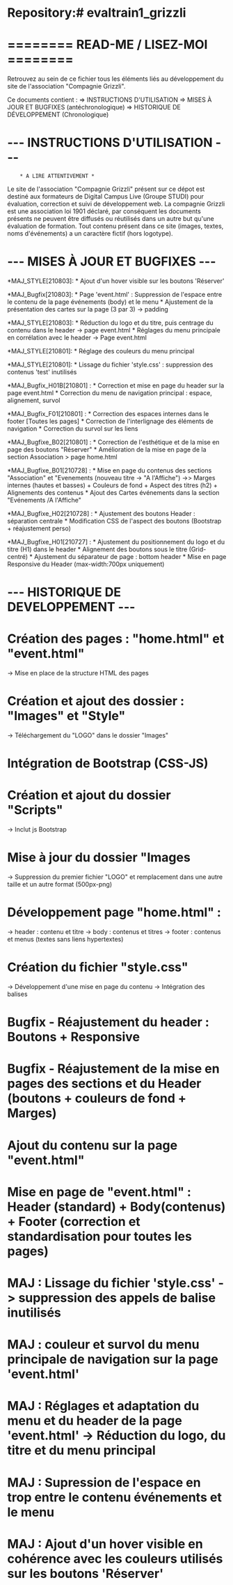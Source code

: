 # Repository:# evaltrain1_grizzli

# ======== READ-ME / LISEZ-MOI ======== #

Retrouvez au sein de ce fichier tous les éléments liés au développement du site de l'association "Compagnie Grizzli".

Ce documents contient :
=> INSTRUCTIONS D'UTILISATION
=> MISES À JOUR ET BUGFIXES (antéchronologique)
=> HISTORIQUE DE DÉVELOPPEMENT (Chronologique)

# --- INSTRUCTIONS D'UTILISATION --- #

        * A LIRE ATTENTIVEMENT *

Le site de l'association "Compagnie Grizzli" présent sur ce dépot est destiné aux formateurs de Digital Campus Live (Groupe STUDI) pour évaluation, correction et suivi de développement web. La compagnie Grizzli est une association loi 1901 déclaré, par conséquent les documents présents ne peuvent être diffusés ou réutilisés dans un autre but qu'une évaluation de formation. Tout contenu présent dans ce site (images, textes, noms d'événements) a un caractère fictif (hors logotype). 


# --- MISES À JOUR ET BUGFIXES --- #
*MAJ_STYLE[210803]:
	* Ajout d'un hover visible sur les boutons 'Réserver'

*MAJ_Bugfix[210803]:
	* Page 'event.html' : Suppression de l'espace entre le contenu de la page événements (body) et le menu
	* Ajustement de la présentation des cartes sur la page (3 par 3) -> padding 

*MAJ_STYLE[210803]:
	* Réduction du logo et du titre, puis centrage du contenu dans le header -> page event.html
	* Réglages du menu principale en corrélation avec le header -> Page event.html

*MAJ_STYLE[210801]:
	* Réglage des couleurs du menu principal

*MAJ_STYLE[210801]:
	* Lissage du fichier 'style.css' : suppression des contenus 'test' inutilisés

*MAJ_Bugfix_H01B[210801] :
	* Correction et mise en page du header sur la page event.html
	* Correction du menu de navigation principal : espace, alignement, survol

*MAJ_Bugfix_F01[210801] :
	* Correction des espaces internes dans le footer [Toutes les pages]
	* Correction de l'interlignage des éléments de navigation
	* Correction du survol sur les liens

*MAJ_Bugfixe_B02[210801] :
	* Correction de l'esthétique et de la mise en page des boutons "Réserver"
	* Amélioration de la mise en page de la section Association > page home.html

*MAJ_Bugfixe_B01[210728] :
	* Mise en page du contenus des sections "Association" et "Evenements (nouveau titre -> "A l'Affiche")
	  ->> Marges internes (hautes et basses) + Couleurs de fond + Aspect des titres (h2) + Alignements des contenus
	* Ajout des Cartes événements dans la section "Evénements /A l'Affiche"
	
*MAJ_Bugfixe_H02[210728] :
	* Ajustement des boutons Header : séparation centrale
	* Modification CSS de l'aspect des boutons (Bootstrap + réajustement perso)

*MAJ_Bugfixe_H01[210727] : 
	* Ajustement du positionnement du logo et du titre (H1) dans le header
	* Alignement des boutons sous le titre (Grid-centré)
	* Ajustement du séparateur de page : bottom header
	* Mise en page Responsive du Header (max-width:700px uniquement)

# --- HISTORIQUE DE DEVELOPPEMENT  --- #

# Création des pages : "home.html" et "event.html"
 -> Mise en place de la structure HTML des pages

# Création et ajout des dossier : "Images" et "Style"
 -> Téléchargement du "LOGO" dans le dossier "Images"

# Intégration de Bootstrap (CSS-JS) 

# Création et ajout du dossier "Scripts"
-> Inclut js Bootstrap

# Mise à jour du dossier "Images
-> Suppression du premier fichier "LOGO" et remplacement dans une autre taille et un autre format (500px-png)

# Développement page "home.html" :
-> header : contenu et titre
-> body : contenus et titres
-> footer : contenus et menus (textes sans liens hypertextes)

# Création du fichier "style.css"
-> Développement d'une mise en page du contenu
-> Intégration des balises <link>

# Bugfix - Réajustement du header : Boutons + Responsive

# Bugfix - Réajustement de la mise en pages des sections et du Header (boutons + couleurs de fond + Marges)

# Ajout du contenu sur la page "event.html"

# Mise en page de "event.html" : Header (standard) + Body(contenus) + Footer (correction et standardisation pour toutes les pages)

# MAJ : Lissage du fichier 'style.css' -> suppression des appels de balise inutilisés

# MAJ : couleur et survol du menu principale de navigation sur la page 'event.html'

# MAJ : Réglages et adaptation du menu et du header de la page 'event.html' -> Réduction du logo, du titre et du menu principal

# MAJ : Supression de l'espace en trop entre le contenu événements et le menu

# MAJ : Ajout d'un hover visible en cohérence avec les couleurs utilisés sur les boutons 'Réserver'

#
